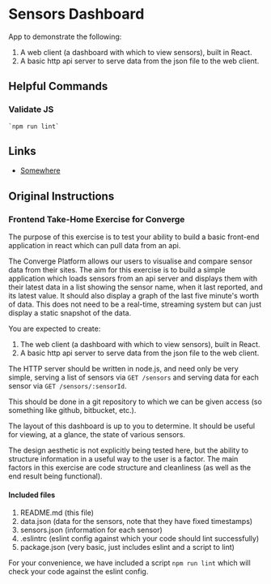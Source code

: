 # Sensors Dashboard

App to demonstrate the following:

1. A web client (a dashboard with which to view sensors), built in React.
2. A basic http api server to serve data from the json file to the web client.

## Helpful Commands

### Validate JS

    `npm run lint`

## Links

* [Somewhere](http://www.google.com)

## Original Instructions

### Frontend Take-Home Exercise for Converge

The purpose of this exercise is to test your ability to build a basic front-end
application in react which can pull data from an api.

The Converge Platform allows our users to visualise and compare sensor data from
their sites. The aim for this exercise is to build a simple application which
loads sensors from an api server and displays them with their latest data in a
list showing the sensor name, when it last reported, and its latest value. It
should also display a graph of the last five minute's worth of data. This does
not need to be a real-time, streaming system but can just display a static
snapshot of the data.

You are expected to create:

1. The web client (a dashboard with which to view sensors), built in React.
2. A basic http api server to serve data from the json file to the web client.

The HTTP server should be written in node.js, and need only be very simple,
serving a list of sensors via `GET /sensors` and serving data for each sensor
via `GET /sensors/:sensorId`.

This should be done in a git repository to which we can be given access (so
something like github, bitbucket, etc.).

The layout of this dashboard is up to you to determine. It should be useful for
viewing, at a glance, the state of various sensors.

The design aesthetic is not explicitly being tested here, but the ability to
structure information in a useful way to the user is a factor. The main factors
in this exercise are code structure and cleanliness (as well as the end result
being functional).

#### Included files

1. README.md (this file)
2. data.json (data for the sensors, note that they have fixed timestamps)
3. sensors.json (information for each sensor)
4. .eslintrc (eslint config against which your code should lint successfully)
5. package.json (very basic, just includes eslint and a script to lint)

For your convenience, we have included a script `npm run lint` which will check
your code against the eslint config.
